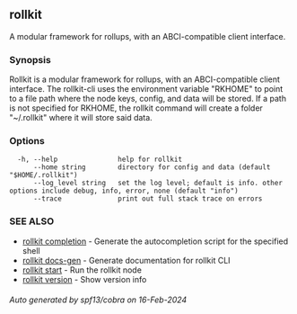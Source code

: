 ## rollkit

A modular framework for rollups, with an ABCI-compatible client interface.

### Synopsis


Rollkit is a modular framework for rollups, with an ABCI-compatible client interface.
The rollkit-cli uses the environment variable "RKHOME" to point to a file path where the node keys, config, and data will be stored. 
If a path is not specified for RKHOME, the rollkit command will create a folder "~/.rollkit" where it will store said data.


### Options

```
  -h, --help               help for rollkit
      --home string        directory for config and data (default "$HOME/.rollkit")
      --log_level string   set the log level; default is info. other options include debug, info, error, none (default "info")
      --trace              print out full stack trace on errors
```

### SEE ALSO

* [rollkit completion](rollkit_completion.md)	 - Generate the autocompletion script for the specified shell
* [rollkit docs-gen](rollkit_docs-gen.md)	 - Generate documentation for rollkit CLI
* [rollkit start](rollkit_start.md)	 - Run the rollkit node
* [rollkit version](rollkit_version.md)	 - Show version info

###### Auto generated by spf13/cobra on 16-Feb-2024

